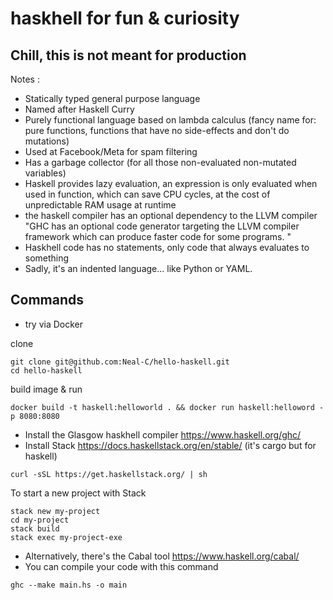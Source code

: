 # haskhell for fun & curiosity
## Chill, this is not meant for production

Notes :
- Statically typed general purpose language
- Named after Haskell Curry
- Purely functional language based on lambda calculus (fancy name for: pure functions, functions that have no side-effects and don't do mutations)
- Used at Facebook/Meta for spam filtering
- Has a garbage collector (for all those non-evaluated non-mutated variables)
- Haskell provides lazy evaluation, an expression is only evaluated when used in function,
which can save CPU cycles, at the cost of unpredictable RAM usage at runtime
- the haskell compiler has an optional dependency to the LLVM compiler
"GHC has an optional code generator targeting the LLVM compiler framework which can produce faster code for some programs. "
- Haskhell code has no statements, only code that always evaluates to something
- Sadly, it's an indented language... like Python or YAML.

## Commands

- try via Docker

clone 


```shell
git clone git@github.com:Neal-C/hello-haskell.git
cd hello-haskell
```

build image & run


```shell
docker build -t haskell:helloworld . && docker run haskell:helloword -p 8080:8080
```

- Install the Glasgow haskhell compiler https://www.haskell.org/ghc/
- Install Stack https://docs.haskellstack.org/en/stable/ (it's cargo but for haskell)
```shell
curl -sSL https://get.haskellstack.org/ | sh
```
To start a new project with Stack
```shell
stack new my-project
cd my-project
stack build
stack exec my-project-exe
```
- Alternatively, there's the Cabal tool https://www.haskell.org/cabal/
- You can compile your code with this command
```shell
ghc --make main.hs -o main
```

